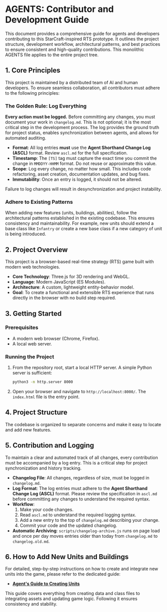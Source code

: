 # AGENTS: Contributor and Development Guide

This document provides a comprehensive guide for agents and developers contributing to this StarCraft-inspired RTS prototype. It outlines the project structure, development workflow, architectural patterns, and best practices to ensure consistent and high-quality contributions. This monolithic AGENTS file applies to the entire project tree.

## 1. Core Principles

This project is maintained by a distributed team of AI and human developers. To ensure seamless collaboration, all contributors must adhere to the following principles:

### The Golden Rule: Log Everything

**Every action must be logged.** Before committing any changes, you must document your work in `changelog.md`. This is not optional; it is the most critical step in the development process. The log provides the ground truth for project status, enables synchronization between agents, and allows for automated auditing.

*   **Format**: All log entries **must** use the **Agent Shorthand Change Log (ASCL)** format. Review `ascl.md` for the full specification.
*   **Timestamp**: The `[TS]` tag must capture the exact time you commit the change in `MMDDYY-HHMM` format. Do not reuse or approximate this value.
*   **Scope**: Log every change, no matter how small. This includes code refactoring, asset creation, documentation updates, and bug fixes.
*   **Immutability**: Once an entry is logged, it should not be altered.

Failure to log changes will result in desynchronization and project instability.

### Adhere to Existing Patterns

When adding new features (units, buildings, abilities), follow the architectural patterns established in the existing codebase. This ensures consistency and maintainability. For example, new units should extend a base class like `Infantry` or create a new base class if a new category of unit is being introduced.

## 2. Project Overview

This project is a browser-based real-time strategy (RTS) game built with modern web technologies.

*   **Core Technology**: Three.js for 3D rendering and WebGL.
*   **Language**: Modern JavaScript (ES Modules).
*   **Architecture**: A custom, lightweight entity-behavior model.
*   **Goal**: To create a functional and extensible RTS experience that runs directly in the browser with no build step required.

## 3. Getting Started

### Prerequisites
- A modern web browser (Chrome, Firefox).
- A local web server.

### Running the Project
1.  From the repository root, start a local HTTP server. A simple Python server is sufficient:
    ```bash
    python3 -m http.server 8000
    ```
2.  Open your browser and navigate to `http://localhost:8000/`. The `index.html` file is the entry point.

## 4. Project Structure

The codebase is organized to separate concerns and make it easy to locate and add new features.

## 5. Contribution and Logging

To maintain a clear and automated track of all changes, every contribution must be accompanied by a log entry. This is a critical step for project synchronization and history tracking.

*   **Changelog File**: All changes, regardless of size, must be logged in `changelog.md`.
*   **Log Format**: The log entries must adhere to the **Agent Shorthand Change Log (ASCL)** format. Please review the specification in `ascl.md` before committing any changes to understand the required syntax.
*   **Workflow**:
    1.  Make your code changes.
    2.  Read `ascl.md` to understand the required logging syntax.
    3.  Add a new entry to the top of `changelog.md` describing your change.
    4.  Commit your code and the updated changelog.
*   **Automatic Archiving**: `scripts/changelog-archive.js` runs on page load and once per day moves entries older than today from `changelog.md` to `changelog.old.md`.

## 6. How to Add New Units and Buildings

For detailed, step-by-step instructions on how to create and integrate new units into the game, please refer to the dedicated guide:

*   **[Agent's Guide to Creating Units](./agent-units.md)**

This guide covers everything from creating data and class files to integrating assets and updating game logic. Following it ensures consistency and stability.
